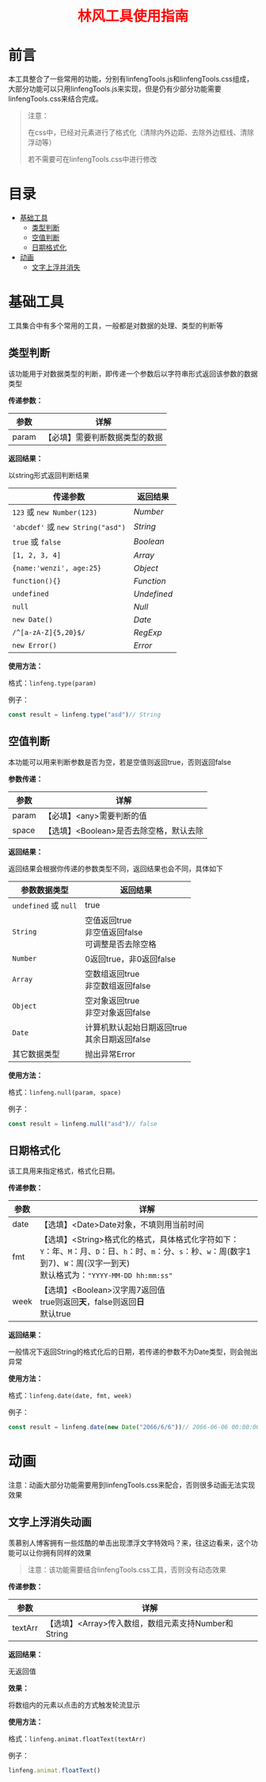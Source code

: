 <h1 style='text-align:center;color:red;'>林风工具使用指南</h1>



# 前言

本工具整合了一些常用的功能，分别有linfengTools.js和linfengTools.css组成，大部分功能可以只用linfengTools.js来实现，但是仍有少部分功能需要linfengTools.css来结合完成。

> 注意：
>
> 在css中，已经对元素进行了格式化（清除内外边距、去除外边框线、清除浮动等）
>
> 若不需要可在linfengTools.css中进行修改





# 目录

- [基础工具](#base)
  - [类型判断](#judgedatatype)
  - [空值判断](#judgenullvalue)
  - [日期格式化](#dateformat)
- [动画](#animation)
  - [文字上浮并消失](#floattext)







# <span id="base">基础工具</span>

工具集合中有多个常用的工具，一般都是对数据的处理、类型的判断等



## <span id="judgedatatype">类型判断</span>

该功能用于对数据类型的判断，即传递一个参数后以字符串形式返回该参数的数据类型

**传递参数：**

| 参数  | 详解                                |
| ----- | ----------------------------------- |
| param | 【必填】<any>需要判断数据类型的数据 |

**返回结果：**

以string形式返回判断结果

| 传递参数                          | 返回结果    |
| --------------------------------- | ----------- |
| `123` 或 `new Number(123)`        | *Number*    |
| `'abcdef'` 或 `new String("asd")` | *String*    |
| `true` 或 `false`                 | *Boolean*   |
| `[1, 2, 3, 4]`                    | *Array*     |
| `{name:'wenzi', age:25}`          | *Object*    |
| `function(){}`                    | *Function*  |
| `undefined`                       | *Undefined* |
| `null`                            | *Null*      |
| `new Date()`                      | *Date*      |
| `/^[a-zA-Z]{5,20}$/`              | *RegExp*    |
| `new Error()`                     | *Error*     |

**使用方法：**

格式：`linfeng.type(param)`

例子：

```js
const result = linfeng.type("asd")// String
```



## <span id="judgenullvalue">空值判断</span>

本功能可以用来判断参数是否为空，若是空值则返回true，否则返回false

**参数传递：**

| 参数  | 详解                                     |
| ----- | ---------------------------------------- |
| param | 【必填】<any\>需要判断的值               |
| space | 【选填】<Boolean\>是否去除空格，默认去除 |

**返回结果：**

返回结果会根据你传递的参数类型不同，返回结果也会不同，具体如下

| 参数数据类型          | 返回结果                                                  |
| --------------------- | --------------------------------------------------------- |
| `undefined` 或 `null` | true                                                      |
| `String`              | 空值返回true<br />非空值返回false<br />可调整是否去除空格 |
| `Number`              | 0返回true，非0返回false                                   |
| `Array`               | 空数组返回true<br />非空数组返回false                     |
| `Object`              | 空对象返回true<br />非空对象返回false                     |
| `Date`                | 计算机默认起始日期返回true<br />其余日期返回false         |
| 其它数据类型          | 抛出异常Error                                             |

**使用方法：**

格式：`linfeng.null(param, space)`

例子：

```js
const result = linfeng.null("asd")// false
```



## <span id="dateformat">日期格式化</span>

该工具用来指定格式，格式化日期。

**传递参数：**

| 参数 | 详解                                                         |
| ---- | ------------------------------------------------------------ |
| date | 【选填】<Date\>Date对象，不填则用当前时间                    |
| fmt  | 【选填】<String\>格式化的格式，具体格式化字符如下：<br />`Y`：年、`M`：月、`D`：日、`h`：时、`m`：分、`s`：秒、`w`：周(数字1到7)、`W`：周(汉字一到天)<br />默认格式为：`"YYYY-MM-DD hh:mm:ss"` |
| week | 【选填】<Boolean\>汉字周7返回值<br />true则返回**天**，false则返回**日**<br />默认true |

**返回结果：**

一般情况下返回String的格式化后的日期，若传递的参数不为Date类型，则会抛出异常

**使用方法：**

格式：`linfeng.date(date, fmt, week)`

例子：

```js
const result = linfeng.date(new Date("2066/6/6"))// 2066-06-06 00:00:00
```







# <span id="animation">动画</span>

注意：动画大部分功能需要用到linfengTools.css来配合，否则很多动画无法实现效果



## <span id="floattext">文字上浮消失动画</span>

羡慕别人博客拥有一些炫酷的单击出现漂浮文字特效吗？来，往这边看来，这个功能可以让你拥有同样的效果

> 注意：该功能需要结合linfengTools.css工具，否则没有动态效果

**传递参数：**

| 参数    | 详解                                                 |
| ------- | ---------------------------------------------------- |
| textArr | 【选填】<Array\>传入数组，数组元素支持Number和String |

**返回结果：**

无返回值

**效果：**

将数组内的元素以点击的方式触发轮流显示

**使用方法：**

格式：`linfeng.animat.floatText(textArr)`

例子：

```js
linfeng.animat.floatText()
```

